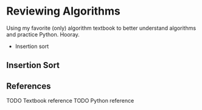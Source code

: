 # Reviewing Algorithms
Using my favorite (only) algorithm textbook to better understand algorithms and practice Python. Hooray.
- Insertion sort

## Insertion Sort



## References
TODO Textbook reference
TODO Python reference
